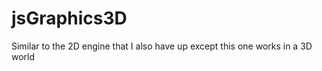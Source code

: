 jsGraphics3D
============

Similar to the 2D engine that I also have up except this one works in a 3D world
